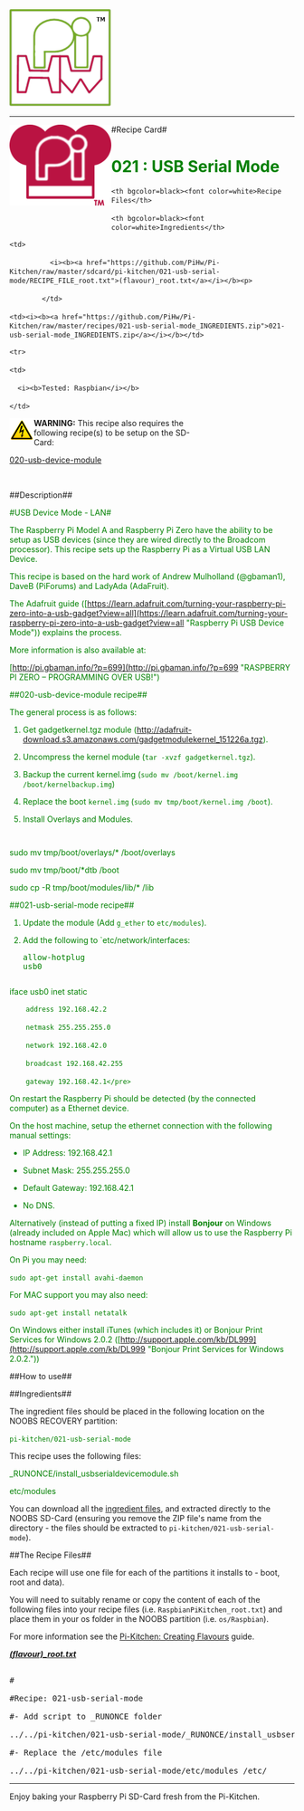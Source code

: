 <!-- How to use comments in these files -->

<!-- ---------------------------------- -->

<!--Comments have been put in this file so that they can be automatically generated.



[How to customise the Markdown documents](CustomMarkdown.md)-->

<!--Template 03/01/2015-->































<img src="https://raw.githubusercontent.com/PiHw/Pi-Kitchen/master/markdown_source/markdown/img/pihwlogotm.png" width=180 />

<hr>



<img style="float:left" src="https://raw.githubusercontent.com/PiHw/Pi-Kitchen/master/markdown_source/markdown/img/PiKitchenRecipe.png" width=180 />

#Recipe Card#



<font color = GREEN>

<h1>021 : USB Serial Mode</h1>

</font>



<table style="width:35%" align="right" >

  <tr>

    <th bgcolor=black><font color=white>Recipe Files</th>

    <th bgcolor=black><font color=white>Ingredients</th>

  </tr>

  <tr>

    <td>

              <i><b><a href="https://github.com/PiHw/Pi-Kitchen/raw/master/sdcard/pi-kitchen/021-usb-serial-mode/RECIPE_FILE_root.txt">(flavour)_root.txt</a></i></b><p>

            </td>		

    <td><i><b><a href="https://github.com/PiHw/Pi-Kitchen/raw/master/recipes/021-usb-serial-mode_INGREDIENTS.zip">021-usb-serial-mode_INGREDIENTS.zip</a></i></b></td>

  </tr>

    <tr>

    <td>

      <i><b>Tested: Raspbian</i></b>

    </td>

  </tr>

  </table>



<img style="float:left" src="https://raw.githubusercontent.com/PiHw/Pi-Kitchen/master/markdown_source/markdown/img/warn.png" height=40/>

<b>WARNING:</b> This recipe also requires the following recipe(s) to be setup on the SD-Card:<p>

<font color = GREEN>

<a href="https://github.com/PiHw/Pi-Kitchen/blob/master/recipes/020-usb-device-module">020-usb-device-module</a><p>

</font>



<br>





##Description##

<font color = GREEN>

#USB Device Mode - LAN#

The Raspberry Pi Model A and Raspberry Pi Zero have the ability to be setup as USB devices (since they are wired directly to the Broadcom processor).  This recipe sets up the Raspberry Pi as a Virtual USB LAN Device.



This recipe is based on the hard work of Andrew Mulholland (@gbaman1), DaveB (PiForums) and LadyAda (AdaFruit).



The Adafruit guide ([https://learn.adafruit.com/turning-your-raspberry-pi-zero-into-a-usb-gadget?view=all](https://learn.adafruit.com/turning-your-raspberry-pi-zero-into-a-usb-gadget?view=all "Raspberry Pi USB Device Mode")) explains the process.



More information is also available at:

[http://pi.gbaman.info/?p=699](http://pi.gbaman.info/?p=699 "RASPBERRY PI ZERO – PROGRAMMING OVER USB!")



##020-usb-device-module recipe##

The general process is as follows:



1. Get gadgetkernel.tgz module (http://adafruit-download.s3.amazonaws.com/gadgetmodulekernel_151226a.tgz).

2. Uncompress the kernel module (`tar -xvzf gadgetkernel.tgz`).

3. Backup the current kernel.img (`sudo mv /boot/kernel.img /boot/kernelbackup.img`)

4. Replace the boot `kernel.img` (`sudo mv tmp/boot/kernel.img /boot`).

5. Install Overlays and Modules.<pre>

sudo mv tmp/boot/overlays/* /boot/overlays

sudo mv tmp/boot/*dtb /boot

sudo cp -R tmp/boot/modules/lib/* /lib

</pre>



##021-usb-serial-mode recipe##

1. Update the module (Add `g_ether` to `etc/modules`).

2. Add the following to `etc/network/interfaces:<pre>allow-hotplug usb0

iface usb0 inet static

        address 192.168.42.2

        netmask 255.255.255.0

        network 192.168.42.0

        broadcast 192.168.42.255

        gateway 192.168.42.1</pre>



On restart the Raspberry Pi should be detected (by the connected computer) as a Ethernet device.



On the host machine, setup the ethernet connection with the following manual settings:



- IP Address: 192.168.42.1

- Subnet Mask: 255.255.255.0

- Default Gateway: 192.168.42.1

- No DNS.



Alternatively (instead of putting a fixed IP) install **Bonjour** on Windows (already included on Apple Mac) which will allow us to use the Raspberry Pi hostname `raspberry.local`.



On Pi you may need:



`sudo apt-get install avahi-daemon`



For MAC support you may also need:



`sudo apt-get install netatalk`



On Windows either install iTunes (which includes it) or Bonjour Print Services for Windows 2.0.2 ([http://support.apple.com/kb/DL999](http://support.apple.com/kb/DL999 "Bonjour Print Services for Windows 2.0.2."))</font>



##How to use##

<font color = GREEN>

<p>

</font>



##Ingredients##

The ingredient files should be placed in the following location on the NOOBS RECOVERY partition:<p>



<font color = GREEN>

<code>pi-kitchen/021-usb-serial-mode</code><p>

</font>



This recipe uses the following files:<p>

<font color = GREEN>

_RUNONCE/install_usbserialdevicemodule.sh<p>etc/modules<p><p>

</font>





You can download all the <a href="https://github.com/PiHw/Pi-Kitchen/raw/master/recipes/021-usb-serial-mode_INGREDIENTS.zip">ingredient files</a>, and extracted directly to the NOOBS SD-Card (ensuring you remove the ZIP file's name from the directory - the files should be extracted to <code>pi-kitchen/021-usb-serial-mode</code>).<p>



##The Recipe Files##

Each recipe will use one file for each of the partitions it installs to - boot, root and data).<p>





You will need to suitably rename or copy the content of each of the following files into your recipe files (i.e. <code>RaspbianPiKitchen_root.txt</code>) and place them in your os folder in the NOOBS partition (i.e. <code>os/Raspbian</code>).<p>



For more information see the <a href="http://pihw.wordpress.com/guides/pi-kitchen/creatingflavours">Pi-Kitchen: Creating Flavours</a> guide.<p>





<i><b><a href="https://github.com/PiHw/Pi-Kitchen/raw/master/sdcard/pi-kitchen/021-usb-serial-mode/RECIPE_FILE_root.txt">(flavour)_root.txt</a></i></b>

<pre>

#

#Recipe: 021-usb-serial-mode

#- Add script to _RUNONCE folder

../../pi-kitchen/021-usb-serial-mode/_RUNONCE/install_usbserialdevicemodule.sh /home/pi/bin/_RUNONCE

#- Replace the /etc/modules file

../../pi-kitchen/021-usb-serial-mode/etc/modules /etc/</pre>







<hr>



Enjoy baking your Raspberry Pi SD-Card fresh from the Pi-Kitchen.<p>



<!--========================END FILE================-->

